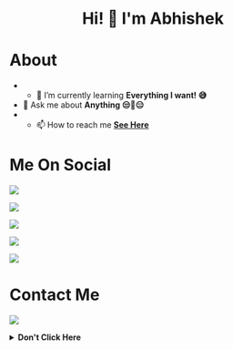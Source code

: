 <h1 align="center">Hi! 👋 I'm Abhishek</h1>


# About

- - 🌱 I’m currently learning  **Everything I want! 😅**
- 💬 Ask me about  **Anything  😒🤖😑**
- - 📫 How to reach me  **[See Here](https://github.com/Artificial-dev#contactme)**


# Me On Social


<a href="https://www.linkedin.com/in/abhishek-pawar-9441181bb"><img src="https://img.shields.io/badge/LinkedIn-%230077B5.svg?style=for-the-badge&logo=linkedin&logoColor=white"></a> 

<a href="https://gitlab.com/Artificial-dev"><img src="https://img.shields.io/badge/GitLab-330F63?style=for-the-badge&logo=gitlab&logoColor=white"></a> 

<a href="https://twitter.com/Abhishek_P4252"><img src="https://img.shields.io/badge/Twitter-1DA1F2?style=for-the-badge&logo=twitter&logoColor=white"></a> 

<a href="https://medium.com/@theartificialthinker"><img src="https://img.shields.io/badge/Medium-%23121011.svg?style=for-the-badge&logo=medium&logoColor=white"></a> 

<a href="https://dev.to/artificialdev"><img src="https://img.shields.io/badge/dev.to-0A0A0A?style=for-the-badge&logo=dev.to&logoColor=white" ></a> 

# Contact Me

<a href="https://t.me/rootrwc"><img src="https://img.shields.io/badge/Telegram-2CA5E0?style=for-the-badge&logo=telegram&logoColor=white"></a>

<details>
  <summary><b>Don't Click Here</b></summary>
    <p><a href="https://youtu.be/dQw4w9WgXcQ" title="How to become a pro">Please Don't Click Here</a>
      </details>
